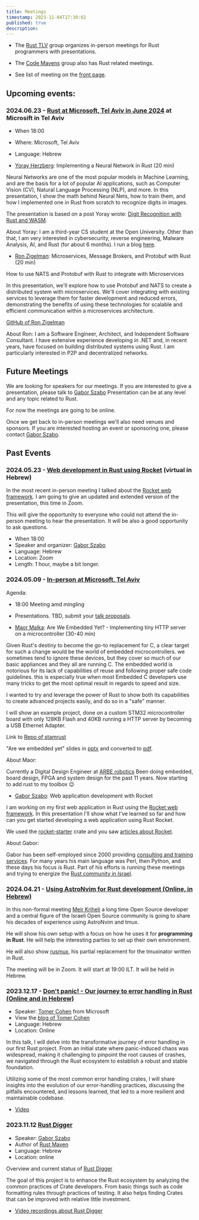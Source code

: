 ```yaml
---
title: Meetings
timestamp: 2023-11-04T17:30:02
published: true
description:
---
```


* The [Rust TLV](/tlv) group organizes in-person meetings for Rust programmers with presentations.
* The [Code Mavens](/code-mavens) group also has Rust related meetings.

* See list of meeting on the [front page](/).

## Upcoming events:

### 2024.06.23 - [Rust at Microsoft, Tel Aviv in June 2024]() at Microsift in Tel Aviv

* When 18:00
* Where: Microsoft, Tel Aviv
* Language: Hebrew

* [Yoray Herzberg](https://www.linkedin.com/in/yoray-herzberg-b8155621b/): Implementing a Neural Network in Rust (20 min)

Neural Networks are one of the most popular models in Machine Learning, and are the basis for a lot of popular AI applications, such as Computer Vision (CV), Natural Language Processing (NLP), and more. In this presentation, I show the math behind Neural Nets, how to train them, and how I implemented one in Rust from scratch to recognize digits in images.

The presentation is based on a post Yoray wrote: [Digit Recognition with Rust and WASM](https://vaktibabat.github.io/posts/Rust_WASM_Digit_Recognition_1/).

About Yoray: I am a third-year CS student at the Open University. Other than that, I am very interested in cybersecurity, reverse engineering, Malware Analysis, AI, and Rust (for about 6 months). I run a blog [here](https://vaktibabat.github.io/).

* [Ron Zigelman](https://www.linkedin.com/in/ron-zigelman/): Microservices, Message Brokers, and Protobuf with Rust (20 min)

How to use NATS and Protobuf with Rust to integrate with Microservices

In this presentation, we'll explore how to use Protobuf and NATS to create a distributed system with microservices. We'll cover integrating with existing services to leverage them for faster development and reduced errors, demonstrating the benefits of using these technologies for scalable and efficient communication within a microservices architecture.

[GitHub of Ron Zigelman](https://github.com/r-zig)

About Ron: I am a Software Engineer, Architect, and Independent Software Consultant. I have extensive experience developing in .NET and, in recent years, have focused on building distributed systems using Rust. I am particularly interested in P2P and decentralized networks.

## Future Meetings

We are looking for speakers for our meetings. If you are interested to give a presentation, please talk to [Gabor Szabo](https://szabgab.com/contact)
Presentation can be at any level and any topic related to Rust.

For now the meetings are going to be online.

Once we get back to in-person meetings we'll also need venues and sponsors. If you are interested hosting an event or sponsoring one,
please contact  [Gabor Szabo](https://szabgab.com/contact).


## Past Events

### 2024.05.23 - [Web development in Rust using Rocket](https://www.meetup.com/code-mavens/events/300974367/) (virtual in Hebrew)

In the most recent in-person meeting I talked about the [Rocket web framework](https://rocket.rs/). I am going to give an updated and extended version of the presentation, this time in Zoom.

This will give the opportunity to everyone who could not attend the in-person meeting to hear the presentation. It will be also a good opportunity to ask questions.

* When 18:00
* Speaker and organizer: [Gabor Szabo](https://szabgab.com/)
* Language: Hebrew
* Location: Zoom
* Length: 1 hour, maybe a bit longer.


### 2024.05.09 - [In-person at Microsoft, Tel Aviv](https://www.meetup.com/code-mavens/events/300144781/)

Agenda:

* 18:00 Meeting amd mingling
* Presentations. TBD, submit your [talk proposals](https://github.com/szabgab/rust.org.il/labels/proposal).

* [Maor Malka](https://www.linkedin.com/in/maor-malka-a46640134/): Are We Embedded Yet? - Implementing tiny HTTP server on a microcontroller (30-40 min)

Given Rust's destiny to become the go-to replacement for C, a clear target for such a change would be the world of embedded microcontrollers.
we sometimes tend to ignore these devices, but they cover so much of our basic appliances and they all are running C.
The embedded world is notorious for its lack of capabilities of reuse and following proper safe code guidelines. this is especially true when most Embedded C developers use many tricks to get the most optimal result in regards to speed and size.

I wanted to try and leverage the power of Rust to show both its capabilities to create advanced projects easily, and do so in a "safe" manner.

I will show an example project, done on a custom STM32 microcontroller board with only 128KB Flash and 40KB running a HTTP server by becoming a USB Ethernet Adapter.

Link to [Repo of stamrust](https://github.com/maor1993/stamrust/)

"Are we embedded yet" slides in [pptx](slides/are-we-embedded-yet.pptx) and converted to [pdf](slides/are-we-embedded-yet.pdf).

About Maor:

Currently a Digital Design Engineer at [ARBE robotics](https://arberobotics.com/)
Been doing embedded, board design, FPGA and system design for the past 11 years.
Now starting to add rust to my toolbox 😉


* [Gabor Szabo](https://www.linkedin.com/in/szabgab/): Web application development with Rocket

I am working on my first web application in Rust using the [Rocket web framework](https://rocket.rs/).
In this presentation I'll show what I've learned so far and how can you get started developing a web application using Rust Rocket.

We used the [rocket-starter](https://crates.io/crates/rocket-starter) crate and you saw [articles about Rocket](https://rust.code-maven.com/rocket).

About Gabor:

Gabor has been self-employed since 2000 providing [consulting and training services](https://szabgab.com/).
For many years his main language was Perl, then Python, and these days his focus is Rust. Part of his efforts is running
these meetings and trying to energize the [Rust community in Israel](https://rust.org.il/).



### 2024.04.21 - [Using AstroNvim for Rust development (Online, in Hebrew)](https://www.meetup.com/code-mavens/events/300265648/)

In this non-formal meeting [Meir Kriheli](https://www.meirkriheli.com/) a long time Open Source developer and a central figure of the Israeli Open Source community is going to share his decades of experience using AstroNvim and tmux.

He will show his own setup with a focus on how he uses it for **programming in Rust**. He will help the interesting parties to set up their own environment.

He will also show [rusmux](https://www.meirkriheli.com/en/2023/04/introducing-rusmux/), his partial replacement for the tmuxinator written in Rust.

The meeting will be in Zoom. It will start at 19:00 ILT. It will be held in Hebrew.



### 2023.12.17 - [Don't panic! - Our journey to error handling in Rust (Online and in Hebrew)](https://www.meetup.com/code-mavens/events/297334993/)

* Speaker: [Tomer Cohen](https://www.linkedin.com/in/tomercode/) from Microsoft
* View the [blog of Tomer Cohen](https://www.tomercode.com/)
* Language: Hebrew
* Location: Online

In this talk, I will delve into the transformative journey of error handling in our first Rust project.
From an initial state where panic-induced chaos was widespread, making it challenging to pinpoint the
root causes of crashes, we navigated through the Rust ecosystem to establish a robust and stable foundation.

Utilizing some of the most common error handling crates, I will share insights into the evolution
of our error-handling practices, discussing the pitfalls encountered, and lessons learned, that led to a more resilient and maintainable codebase.

* [Video](https://youtu.be/Fi--zxTU-8w)


### 2023.11.12 [Rust Digger](https://www.meetup.com/code-mavens/events/297064458/)

* Speaker: [Gabor Szabo](https://szabgab.com/)
* Author of [Rust Maven](https://rust.code-maven.com/)
* Language: Hebrew
* Location: online

Overview and current status of [Rust Digger](https://rust-digger.code-maven.com/)

The goal of this project is to enhance the Rust ecosystem by analyzing the common practices of Crate developers. From basic things such as code formatting rules through practices of testing.
It also helps finding Crates that can be improved with relative little investment.

* [Video recordings about Rust Digger](https://he.code-maven.com/rust-digger-video)

